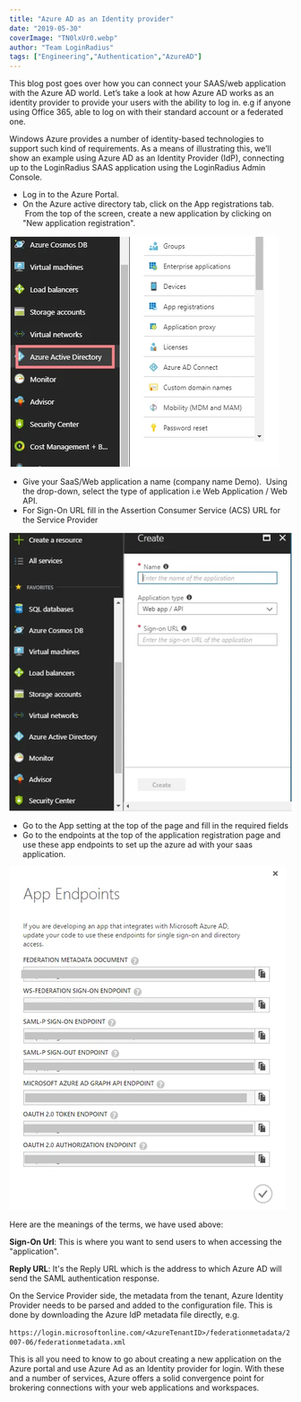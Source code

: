 ```yaml
---
title: "Azure AD as an Identity provider"
date: "2019-05-30"
coverImage: "TN0lxUr0.webp"
author: "Team LoginRadius"
tags: ["Engineering","Authentication","AzureAD"]
---
```


This blog post goes over how you can connect your SAAS/web application with the Azure AD world. Let’s take a look at how Azure AD works as an identity provider to provide your users with the ability to log in. e.g if anyone using Office 365, able to log on with their standard account or a federated one.

Windows Azure provides a number of identity-based technologies to support such kind of requirements. As a means of illustrating this, we’ll show an example using Azure AD as an Identity Provider (IdP), connecting up to the LoginRadius SAAS application using the LoginRadius Admin Console.

- Log in to the Azure Portal.
- On the Azure active directory tab, click on the App registrations tab.  From the top of the screen, create a new application by clicking on "New application registration".

![](1.webp)

- Give your SaaS/Web application a name (company name Demo).  Using the drop-down, select the type of application i.e Web Application / Web API.
- For Sign-On URL fill in the Assertion Consumer Service (ACS) URL for the Service Provider

![](2.webp)

- Go to the App setting at the top of the page and fill in the required fields
- Go to the endpoints at the top of the application registration page and use these app endpoints to set up the azure ad with your saas application.

![](A-1.webp)

Here are the meanings of the terms, we have used above: 

**Sign-On Url**: This is where you want to send users to when accessing the "application". 

**Reply URL**: It's the Reply URL which is the address to which Azure AD will send the SAML authentication response.

On the Service Provider side, the metadata from the tenant, Azure Identity Provider needs to be parsed and added to the configuration file. This is done by downloading the Azure IdP metadata file directly, e.g.

`https://login.microsoftonline.com/<AzureTenantID>/federationmetadata/2007-06/federationmetadata.xml`

This is all you need to know to go about creating a new application on the Azure portal and use Azure Ad as an Identity provider for login. With these and a number of services, Azure offers a solid convergence point for brokering connections with your web applications and workspaces.
